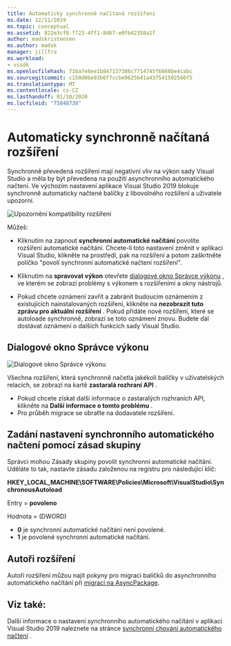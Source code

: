 ```yaml
---
title: Automaticky synchronně načítaná rozšíření
ms.date: 12/11/2019
ms.topic: conceptual
ms.assetid: 822e3cf8-f723-4ff1-8467-e0fb42358a1f
author: madskristensen
ms.author: madsk
manager: jillfra
ms.workload:
- vssdk
ms.openlocfilehash: 71ba7e8ee1b847137386c7714745f6668be4cabc
ms.sourcegitcommit: c150d0be93b6f7ccbe9625b41a437541502560f5
ms.translationtype: MT
ms.contentlocale: cs-CZ
ms.lasthandoff: 01/10/2020
ms.locfileid: "75848738"
---
```

# <a name="synchronously-autoloaded-extensions"></a>Automaticky synchronně načítaná rozšíření

Synchronně převedená rozšíření mají negativní vliv na výkon sady Visual Studio a měla by být převedena na použití asynchronního automatického načtení. Ve výchozím nastavení aplikace Visual Studio 2019 blokuje synchronně automaticky načtené balíčky z libovolného rozšíření a uživatele upozorní.

![Upozornění kompatibility rozšíření](media/extension-compatibility-warning-16-1.png.png)

Můžeš:

- Kliknutím na zapnout **synchronní automatické načítání** povolíte rozšíření automatické načítání. Chcete-li toto nastavení změnit v aplikaci Visual Studio, klikněte na prostředí, pak na rozšíření a potom zaškrtněte políčko "povolí synchronní automatické načtení rozšíření". 

- Kliknutím na **spravovat výkon** otevřete [dialogové okno Správce výkonu](#performance-manager-dialog) , ve kterém se zobrazí problémy s výkonem s rozšířeními a okny nástrojů.

- Pokud chcete oznámení zavřít a zabránit budoucím oznámením z existujících nainstalovaných rozšíření, klikněte na **nezobrazit tuto zprávu pro aktuální rozšíření** . Pokud přidáte nové rozšíření, které se autoloade synchronně, zobrazí se toto oznámení znovu. Budete dál dostávat oznámení o dalších funkcích sady Visual Studio.

## <a name="performance-manager-dialog"></a>Dialogové okno Správce výkonu

![Dialogové okno Správce výkonu](media/performance-manager.png)

Všechna rozšíření, která synchronně načetla jakékoli balíčky v uživatelských relacích, se zobrazí na kartě **zastaralá rozhraní API** .

* Pokud chcete získat další informace o zastaralých rozhraních API, klikněte na **Další informace o tomto problému** .
* Pro průběh migrace se obraťte na dodavatele rozšíření.

## <a name="specify-synchronous-autoload-settings-using-group-policy"></a>Zadání nastavení synchronního automatického načtení pomocí zásad skupiny

Správci mohou Zásady skupiny povolit synchronní automatické načítání. Uděláte to tak, nastavte zásadu založenou na registru pro následující klíč:

**HKEY_LOCAL_MACHINE\SOFTWARE\Policies\Microsoft\VisualStudio\SynchronousAutoload**

Entry = **povoleno**

Hodnota = (DWORD)
* **0** je synchronní automatické načítání není povolené.
* **1** je povolené synchronní automatické načítání.

## <a name="extension-authors"></a>Autoři rozšíření
Autoři rozšíření můžou najít pokyny pro migraci balíčků do asynchronního automatického načítání při [migraci na AsyncPackage](https://github.com/Microsoft/VSSDK-Extensibility-Samples/tree/master/AsyncPackageMigration).

## <a name="see-also"></a>Viz také:
Další informace o nastavení synchronního automatického načítání v aplikaci Visual Studio 2019 naleznete na stránce [synchronní chování automatického načtení](https://devblogs.microsoft.com/visualstudio/updates-to-synchronous-autoload-of-extensions-in-visual-studio-2019/) .
